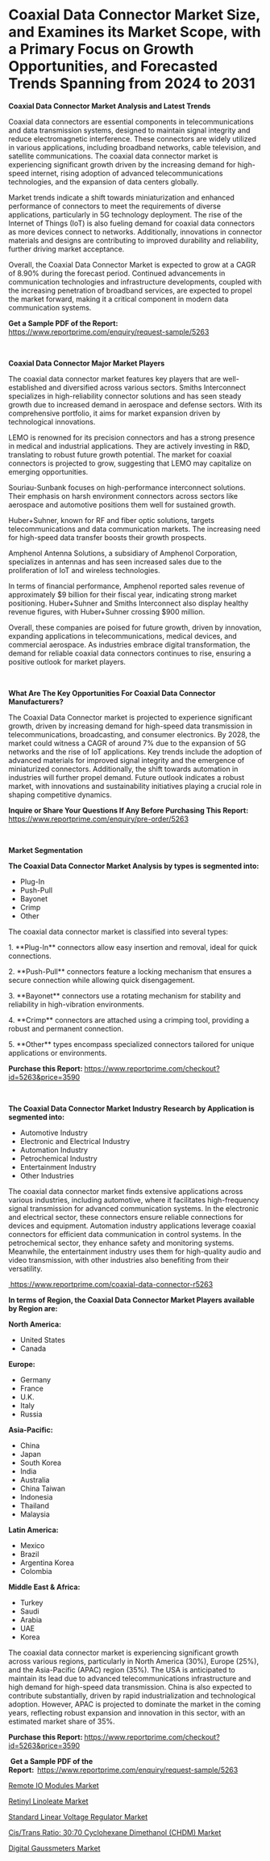 <p><h1>Coaxial Data Connector Market Size, and Examines its Market Scope, with a Primary Focus on Growth Opportunities, and Forecasted Trends Spanning from 2024 to 2031</h1></p><p><strong>Coaxial Data Connector Market Analysis and Latest Trends</strong></p>
<p><p>Coaxial data connectors are essential components in telecommunications and data transmission systems, designed to maintain signal integrity and reduce electromagnetic interference. These connectors are widely utilized in various applications, including broadband networks, cable television, and satellite communications. The coaxial data connector market is experiencing significant growth driven by the increasing demand for high-speed internet, rising adoption of advanced telecommunications technologies, and the expansion of data centers globally.</p><p>Market trends indicate a shift towards miniaturization and enhanced performance of connectors to meet the requirements of diverse applications, particularly in 5G technology deployment. The rise of the Internet of Things (IoT) is also fueling demand for coaxial data connectors as more devices connect to networks. Additionally, innovations in connector materials and designs are contributing to improved durability and reliability, further driving market acceptance.</p><p>Overall, the Coaxial Data Connector Market is expected to grow at a CAGR of 8.90% during the forecast period. Continued advancements in communication technologies and infrastructure developments, coupled with the increasing penetration of broadband services, are expected to propel the market forward, making it a critical component in modern data communication systems.</p></p>
<p><strong>Get a Sample PDF of the Report:&nbsp;</strong> <a href="https://www.reportprime.com/enquiry/request-sample/5263?utm_campaign=63&utm_medium=2&utm_source=Github&utm_content=ia&utm_term=28102024&utm_id=coaxial-data-connector">https://www.reportprime.com/enquiry/request-sample/5263</a></p>
<p>&nbsp;</p>
<p><strong>Coaxial Data Connector Major Market Players</strong></p>
<p><p>The coaxial data connector market features key players that are well-established and diversified across various sectors. Smiths Interconnect specializes in high-reliability connector solutions and has seen steady growth due to increased demand in aerospace and defense sectors. With its comprehensive portfolio, it aims for market expansion driven by technological innovations.</p><p>LEMO is renowned for its precision connectors and has a strong presence in medical and industrial applications. They are actively investing in R&D, translating to robust future growth potential. The market for coaxial connectors is projected to grow, suggesting that LEMO may capitalize on emerging opportunities.</p><p>Souriau-Sunbank focuses on high-performance interconnect solutions. Their emphasis on harsh environment connectors across sectors like aerospace and automotive positions them well for sustained growth.</p><p>Huber+Suhner, known for RF and fiber optic solutions, targets telecommunications and data communication markets. The increasing need for high-speed data transfer boosts their growth prospects.</p><p>Amphenol Antenna Solutions, a subsidiary of Amphenol Corporation, specializes in antennas and has seen increased sales due to the proliferation of IoT and wireless technologies.</p><p>In terms of financial performance, Amphenol reported sales revenue of approximately $9 billion for their fiscal year, indicating strong market positioning. Huber+Suhner and Smiths Interconnect also display healthy revenue figures, with Huber+Suhner crossing $900 million.</p><p>Overall, these companies are poised for future growth, driven by innovation, expanding applications in telecommunications, medical devices, and commercial aerospace. As industries embrace digital transformation, the demand for reliable coaxial data connectors continues to rise, ensuring a positive outlook for market players.</p></p>
<p>&nbsp;</p>
<p><strong>What Are The Key Opportunities For Coaxial Data Connector Manufacturers?</strong></p>
<p><p>The Coaxial Data Connector market is projected to experience significant growth, driven by increasing demand for high-speed data transmission in telecommunications, broadcasting, and consumer electronics. By 2028, the market could witness a CAGR of around 7% due to the expansion of 5G networks and the rise of IoT applications. Key trends include the adoption of advanced materials for improved signal integrity and the emergence of miniaturized connectors. Additionally, the shift towards automation in industries will further propel demand. Future outlook indicates a robust market, with innovations and sustainability initiatives playing a crucial role in shaping competitive dynamics.</p></p>
<p><strong>Inquire or Share Your Questions If Any Before Purchasing This Report:</strong> <a href="https://www.reportprime.com/enquiry/pre-order/5263?utm_campaign=63&utm_medium=2&utm_source=Github&utm_content=ia&utm_term=28102024&utm_id=coaxial-data-connector">https://www.reportprime.com/enquiry/pre-order/5263</a></p>
<p>&nbsp;</p>
<p><strong>Market Segmentation</strong></p>
<p><strong>The Coaxial Data Connector Market Analysis by types is segmented into:</strong></p>
<p><ul><li>Plug-In</li><li>Push-Pull</li><li>Bayonet</li><li>Crimp</li><li>Other</li></ul></p>
<p><p>The coaxial data connector market is classified into several types: </p><p>1. **Plug-In** connectors allow easy insertion and removal, ideal for quick connections.</p><p>2. **Push-Pull** connectors feature a locking mechanism that ensures a secure connection while allowing quick disengagement.</p><p>3. **Bayonet** connectors use a rotating mechanism for stability and reliability in high-vibration environments.</p><p>4. **Crimp** connectors are attached using a crimping tool, providing a robust and permanent connection.</p><p>5. **Other** types encompass specialized connectors tailored for unique applications or environments.</p></p>
<p><strong>Purchase this Report:&nbsp;</strong><a href="https://www.reportprime.com/checkout?id=5263&price=3590&utm_campaign=63&utm_medium=2&utm_source=Github&utm_content=ia&utm_term=28102024&utm_id=coaxial-data-connector">https://www.reportprime.com/checkout?id=5263&price=3590</a></p>
<p>&nbsp;</p>
<p><strong>The Coaxial Data Connector Market Industry Research by Application is segmented into:</strong></p>
<p><ul><li>Automotive Industry</li><li>Electronic and Electrical Industry</li><li>Automation Industry</li><li>Petrochemical Industry</li><li>Entertainment Industry</li><li>Other Industries</li></ul></p>
<p><p>The coaxial data connector market finds extensive applications across various industries, including automotive, where it facilitates high-frequency signal transmission for advanced communication systems. In the electronic and electrical sector, these connectors ensure reliable connections for devices and equipment. Automation industry applications leverage coaxial connectors for efficient data communication in control systems. In the petrochemical sector, they enhance safety and monitoring systems. Meanwhile, the entertainment industry uses them for high-quality audio and video transmission, with other industries also benefiting from their versatility.</p></p>
<p><a href="https://www.reportprime.com/coaxial-data-connector-r5263?utm_campaign=63&utm_medium=2&utm_source=Github&utm_content=ia&utm_term=28102024&utm_id=coaxial-data-connector">&nbsp;https://www.reportprime.com/coaxial-data-connector-r5263</a></p>
<p><strong>In terms of Region, the Coaxial Data Connector Market Players available by Region are:</strong></p>
<p>
    <p> <strong> North America: </strong>
        <ul>
            <li>United States</li>
            <li>Canada</li>
        </ul>
        </p> 
    <p> <strong> Europe: </strong>
        <ul>
            <li>Germany</li>
            <li>France</li>
            <li>U.K.</li>
            <li>Italy</li>
            <li>Russia</li>
        </ul>
        </p> 
    <p> <strong> Asia-Pacific: </strong>
        <ul>
            <li>China</li>
            <li>Japan</li>
            <li>South Korea</li>
            <li>India</li>
            <li>Australia</li>
            <li>China Taiwan</li>
            <li>Indonesia</li>
            <li>Thailand</li>
            <li>Malaysia</li>
        </ul>
        </p> 
    <p> <strong> Latin America: </strong>
        <ul>
            <li>Mexico</li>
            <li>Brazil</li>
            <li>Argentina Korea</li>
            <li>Colombia</li>
        </ul>
        </p> 
    <p> <strong> Middle East & Africa: </strong>
        <ul>
            <li>Turkey</li>
            <li>Saudi</li>
            <li>Arabia</li>
            <li>UAE</li>
            <li>Korea</li>
        </ul>
    </p>
    </p>
<p><p>The coaxial data connector market is experiencing significant growth across various regions, particularly in North America (30%), Europe (25%), and the Asia-Pacific (APAC) region (35%). The USA is anticipated to maintain its lead due to advanced telecommunications infrastructure and high demand for high-speed data transmission. China is also expected to contribute substantially, driven by rapid industrialization and technological adoption. However, APAC is projected to dominate the market in the coming years, reflecting robust expansion and innovation in this sector, with an estimated market share of 35%.</p></p>
<p><strong>Purchase this Report: </strong><a href="https://www.reportprime.com/checkout?id=5263&price=3590&utm_campaign=63&utm_medium=2&utm_source=Github&utm_content=ia&utm_term=28102024&utm_id=coaxial-data-connector">https://www.reportprime.com/checkout?id=5263&price=3590</a></p>
<p>&nbsp;<strong>Get a Sample PDF of the Report:&nbsp;&nbsp;</strong><a href="https://www.reportprime.com/enquiry/request-sample/5263?utm_campaign=63&utm_medium=2&utm_source=Github&utm_content=ia&utm_term=28102024&utm_id=coaxial-data-connector">https://www.reportprime.com/enquiry/request-sample/5263</a></p>
<p><strong></strong></p>
<p><p><a href="https://github.com/maq4brod/Market-Research-Report-List-1/blob/main/remote-io-modules-market.md?utm_campaign=63&utm_medium=2&utm_source=Github&utm_content=ia&utm_term=28102024&utm_id=coaxial-data-connector">Remote IO Modules Market</a></p><p><a href="https://www.linkedin.com/pulse/retinyl-linoleate-market-overview-global-trends-future-x7aqe?utm_campaign=63&utm_medium=2&utm_source=Github&utm_content=ia&utm_term=28102024&utm_id=coaxial-data-connector">Retinyl Linoleate Market</a></p><p><a href="https://github.com/rovj3gerson/Market-Research-Report-List-1/blob/main/standard-linear-voltage-regulator-market.md?utm_campaign=63&utm_medium=2&utm_source=Github&utm_content=ia&utm_term=28102024&utm_id=coaxial-data-connector">Standard Linear Voltage Regulator Market</a></p><p><a href="https://www.linkedin.com/pulse/global-cistrans-ratio-3070-cyclohexane-dimethanol-chdm-nexus-e6wpe?utm_campaign=63&utm_medium=2&utm_source=Github&utm_content=ia&utm_term=28102024&utm_id=coaxial-data-connector">Cis/Trans Ratio: 30:70 Cyclohexane Dimethanol (CHDM) Market</a></p><p><a href="https://issuu.com/reportprime-2/docs/digital-gaussmeters-market-size-203_f560500047e852?utm_campaign=63&utm_medium=2&utm_source=Github&utm_content=ia&utm_term=28102024&utm_id=coaxial-data-connector">Digital Gaussmeters Market</a></p></p>